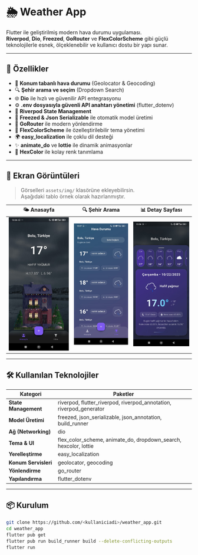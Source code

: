 # 🌦️ Weather App

Flutter ile geliştirilmiş modern hava durumu uygulaması.  
**Riverpod**, **Dio**, **Freezed**, **GoRouter** ve **FlexColorScheme** gibi güçlü teknolojilerle esnek, ölçeklenebilir ve kullanıcı dostu bir yapı sunar.

---

## 🚀 Özellikler

- 📍 **Konum tabanlı hava durumu** (Geolocator & Geocoding)
- 🔍 **Şehir arama ve seçim** (Dropdown Search)
- 🌐 **Dio** ile hızlı ve güvenilir API entegrasyonu
- ⚙️ **.env dosyasıyla güvenli API anahtarı yönetimi** (flutter_dotenv)
- 🧩 **Riverpod State Management**
- 🧱 **Freezed & Json Serializable** ile otomatik model üretimi
- 🧭 **GoRouter** ile modern yönlendirme
- 🎨 **FlexColorScheme** ile özelleştirilebilir tema yönetimi
- 🌍 **easy_localization** ile çoklu dil desteği
- ✨ **animate_do** ve **lottie** ile dinamik animasyonlar
- 🎯 **HexColor** ile kolay renk tanımlama

---

## 📸 Ekran Görüntüleri

> Görselleri `assets/img/` klasörüne ekleyebilirsin.  
> Aşağıdaki tablo örnek olarak hazırlanmıştır.

| 🌤️ Anasayfa | 🔍 Şehir Arama | 📊 Detay Sayfası |
|-------------|----------------|-----------------|
| ![home](assets/screenshots/home_screen.jpg) | ![filter](assets/screenshots/filter_screen.jpg) | ![drawable](assets/screenshots/drawable_screen.jpg) | ![city](assets/screenshots/sehir.jpg) |

---

## 🛠️ Kullanılan Teknolojiler

| Kategori | Paketler |
|-----------|-----------|
| **State Management** | riverpod, flutter_riverpod, riverpod_annotation, riverpod_generator |
| **Model Üretimi** | freezed, json_serializable, json_annotation, build_runner |
| **Ağ (Networking)** | dio |
| **Tema & UI** | flex_color_scheme, animate_do, dropdown_search, hexcolor, lottie |
| **Yerelleştirme** | easy_localization |
| **Konum Servisleri** | geolocator, geocoding |
| **Yönlendirme** | go_router |
| **Yapılandırma** | flutter_dotenv |

---

## 📦 Kurulum

```bash
git clone https://github.com/<kullaniciadi>/weather_app.git
cd weather_app
flutter pub get
flutter pub run build_runner build --delete-conflicting-outputs
flutter run
